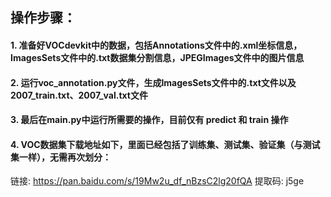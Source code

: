 ## 操作步骤：

#### 1. 准备好VOCdevkit中的数据，包括Annotations文件中的.xml坐标信息，ImagesSets文件中的.txt数据集分割信息，JPEGImages文件中的图片信息



#### 2. 运行voc_annotation.py文件，生成ImagesSets文件中的.txt文件以及2007_train.txt、2007_val.txt文件



#### 3. 最后在main.py中运行所需要的操作，目前仅有 predict 和 train 操作



#### 4. VOC数据集下载地址如下，里面已经包括了训练集、测试集、验证集（与测试集一样），无需再次划分：
链接: https://pan.baidu.com/s/19Mw2u_df_nBzsC2lg20fQA
提取码: j5ge
